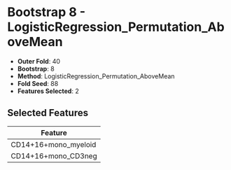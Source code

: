 # Bootstrap 8 - LogisticRegression_Permutation_AboveMean

- **Outer Fold**: 40
- **Bootstrap**: 8
- **Method**: LogisticRegression_Permutation_AboveMean
- **Fold Seed**: 88
- **Features Selected**: 2

## Selected Features

| Feature |
|---------|
| CD14+16+mono_myeloid |
| CD14+16+mono_CD3neg |
